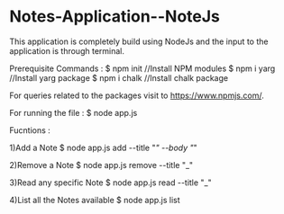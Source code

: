 # Notes-Application--NoteJs
This application is completely build using NodeJs and the input to the application is through terminal. 

Prerequisite Commands : 
     $ npm init    //Install NPM modules
     $ npm i yarg  //Install yarg package 
     $ npm i chalk //Install chalk package

For queries related to the packages visit to https://www.npmjs.com/.

For running the file :
    $ node app.js

Fucntions : 

1)Add a Note 
       $ node app.js add --title "_" --body "_"

2)Remove a Note
       $ node app.js remove --title "_" 

3)Read any specific Note 
       $ node app.js read --title "_"

4)List all the Notes available
       $ node app.js list 
    
    
